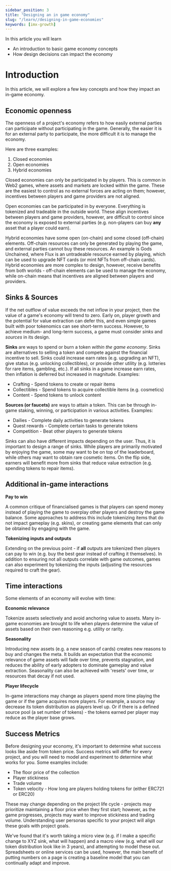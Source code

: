 ```yaml
---
sidebar_position: 3
title: "Designing an in game economy"
slug: "/learn//designing-in-game-economies"
keywords: [imx-growth]
---
```


In this article you will learn

- An introduction to basic game economy concepts
- How design decisions can impact the economy


# Introduction

In this article, we will explore a few key concepts and how they impact an in-game economy.

## **Economic openness**

The openness of a project's economy refers to how easily external parties can participate without participating in the game. Generally, the easier it is for an external party to participate, the more difficult it is to manage the economy.

Here are three examples:

1. Closed economies
2. Open economies
3. Hybrid economies

Closed economies can only be participated in by players. This is common in Web2 games, where assets and markets are locked within the game. These are the easiest to control as no external forces are acting on them; however, incentives between players and game providers are not aligned.

Open economies can be participated in by everyone. Everything is tokenized and tradeable in the outside world. These align incentives between players and game providers, however, are difficult to control since the economy is exposed to external parties (e.g. non-players can buy **any** asset that a player could earn).

Hybrid economies have some open (on-chain) and some closed (off-chain) elements. Off-chain resources can only be generated by playing the game, and external parties cannot buy these resources. An example is Gods Unchained, where Flux is an untradeable resource earned by playing, which can be used to upgrade NFT cards (or mint NFTs from off-chain cards). Hybrid economies are more complex to design, however, receive benefits from both worlds - off-chain elements can be used to manage the economy, while on-chain means that incentives are aligned between players and providers.

## **Sinks & Sources**

If the net outflow of value exceeds the net inflow in your project, then the value of a game's economy will trend to zero. Early on, player growth and the potential for value extraction can defer this, and even simple games built with poor tokenomics can see short-term success. However, to achieve medium- and long-term success, a game must consider _sinks_ and _sources_ in its design.

**Sinks** are ways to spend or burn a token _within the game economy_. Sinks are alternatives to selling a token and compete against the financial incentive to sell. Sinks could increase earn rates (e.g. upgrading an NFT), give status (e.g. unlocking collectibles), or provide other utility (e.g. lotteries for rare items, gambling, etc.). If all sinks in a game increase earn rates, then inflation is deferred but increased in magnitude. Examples:

- Crafting - Spend tokens to create or repair items
- Collectibles - Spend tokens to acquire collectible items (e.g. cosmetics)
- Content - Spend tokens to unlock content

**Sources (or faucets)** are ways to attain a token. This can be through in-game staking, winning, or participation in various activities. Examples:

- Dailies - Complete daily activities to generate tokens
- Quest rewards - Complete certain tasks to generate tokens
- Competition - Beat other players to generate tokens

Sinks can also have different impacts depending on the user. Thus, it is important to design a range of sinks. While players are primarily motivated by enjoying the game, some may want to be on top of the leaderboard, while others may want to obtain rare cosmetic items. On the flip side, earners will benefit more from sinks that reduce value extraction (e.g. spending tokens to repair items).

## **Additional in-game interactions**

**Pay to win**

A common critique of financialised games is that players can spend money instead of playing the game to overplay other players and destroy the game balance. Some approaches to address this include tokenizing items that do not impact gameplay (e.g. skins), or creating game elements that can only be obtained by engaging with the game.

**Tokenizing inputs and outputs**

Extending on the previous point - if **all** outputs are tokenized then players can pay to win (e.g. buy the best gear instead of crafting it themselves). In addition to ensuring not all outputs correlate with game outcomes, games can also experiment by tokenizing the inputs (adjusting the resources required to craft the gear).

## Time interactions

Some elements of an economy will evolve with time:

**Economic relevance**

Tokenize assets selectively and avoid anchoring value to assets. Many in-game economies are brought to life when players determine the value of assets based on their own reasoning e.g. utility or rarity.

**Seasonality**

Introducing new assets (e.g. a new season of cards) creates new reasons to buy and changes the meta. It builds an expectation that the economic relevance of game assets will fade over time, prevents stagnation, and reduces the ability of early adopters to dominate gameplay and value extraction. Seasonality can also be achieved with 'resets' over time, or resources that decay if not used.

**Player lifecycle**

In-game interactions may change as players spend more time playing the game or if the game acquires more players. For example, a source may decrease its token distribution as players level up. Or if there is a defined source pool (a set number of tokens) - the tokens earned per player may reduce as the player base grows.

## **Success Metrics**

Before designing your economy, it's important to determine what success looks like aside from token price. Success metrics will differ for every project, and you will need to model and experiment to determine what works for you. Some examples include:

- The floor price of the collection
- Player stickiness
- Trade volume
- Token velocity - How long are players holding tokens for (either ERC721 or ERC20)

These may change depending on the project life cycle - projects may prioritize maintaining a floor price when they first start; however, as the game progresses, projects may want to improve stickiness and trading volume. Understanding user personas specific to your project will align these goals with project goals.

We've found that it's worth taking a micro view (e.g. if I make a specific change to XYZ sink, what will happen) and a macro view (e.g. what will our token distribution look like in 3 years), and attempting to model these out. Spreadsheets or online services can be used, however, the main benefit of putting numbers on a page is creating a baseline model that you can continually adapt and improve.
